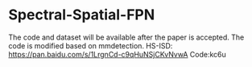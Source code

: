 # Spectral-Spatial-FPN
The code and dataset will be available after the paper is accepted.
The code is modified based on mmdetection.
HS-ISD: https://pan.baidu.com/s/1LrgnCd-c9qHuNSjCKvNvwA  Code:kc6u
